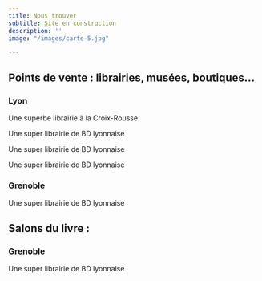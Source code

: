 ```yaml
---
title: Nous trouver
subtitle: Site en construction
description: ''
image: "/images/carte-5.jpg"

---
```

## Points de vente : librairies, musées, boutiques…

### Lyon

<two-columns>

<place title="à Titre d'Aile" address="23 rue des Tables Claudiennes, 69001 Lyon" website="https://www.atitredaile.fr">Une superbe librairie à la Croix-Rousse</place>

<place title="Librairie LA BD" address="50 grande rue de la Croix-Rousse, 69004 Lyon" website="https://labd.net">Une super librairie de BD lyonnaise</place>

<place title="Librairie LA BD" address="50 grande rue de la Croix-Rousse, 69004 Lyon" website="https://labd.net">Une super librairie de BD lyonnaise</place>

<place title="Librairie LA BD" address="50 grande rue de la Croix-Rousse, 69004 Lyon" website="https://labd.net">Une super librairie de BD lyonnaise</place>

</two-columns>

### Grenoble

<two-columns>

<place title="Librairie LA GRENOBLOISE" address="50 grande rue de la Croix-Rousse, 69004 Lyon" website="https://labd.net">Une super librairie de BD lyonnaise</place>

</two-columns>

## Salons du livre :

### Grenoble

<two-columns>

<place title="Salon LE GRENOBLOIS" address="50 grande rue de la Croix-Rousse, 69004 Lyon" website="https://labd.net">Une super librairie de BD lyonnaise</place>

</two-columns>